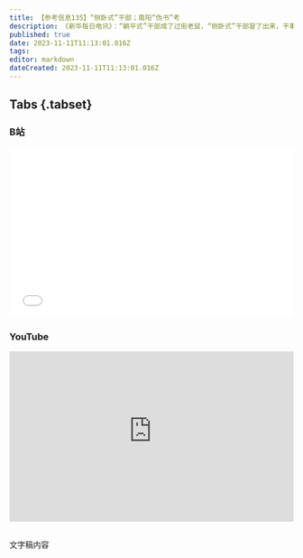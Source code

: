 ```yaml
---
title: 【参考信息135】“侧卧式”干部；南阳“伪书”考
description: 《新华每日电讯》：“躺平式”干部成了过街老鼠，“侧卧式”干部冒了出来，干事情要见到领导批件才肯干，遇事情要看到“会议纪要”才敢干。只是，没看到领导批件和会议纪要，有多少干部“敢干”呢？作者徐文秀是著名笔杆子，《“小油条”要不得》也出自他手。《中国即将迁都南阳》是伪书，你看过的书里多少是伪书？《睡前消息》第一期谈过加拿大大麻合法化，如今这项政策5年了。世预赛前最后两场热身赛，国足一胜一负，越南和乌兹别克斯坦主帅有共同评价。
published: true
date: 2023-11-11T11:13:01.016Z
tags: 
editor: markdown
dateCreated: 2023-11-11T11:13:01.016Z
---
```


## Tabs {.tabset}
### B站
<div style="position: relative; padding: 30% 45%;">
<iframe style="position: absolute; width: 100%; height: 100%; left: 0; top: 0;" src="//player.bilibili.com/player.html?&bvid=BV1Rw411Q7Lo&page=1&as_wide=1&high_quality=1&danmaku=1&autoplay=0" scrolling="no" border="0" frameborder="no" framespacing="0" allowfullscreen="true"></iframe>
</div>

### YouTube
<div style="position: relative; padding: 30% 45%;">
<iframe style="position: absolute; top: 0; left: 0; width: 100%; height: 100%;" src="https://www.youtube-nocookie.com/embed/YouTubeVID" title="YouTube video player" frameborder="0" allow="accelerometer; autoplay; clipboard-write; encrypted-media; gyroscope; picture-in-picture" allowfullscreen></iframe>
</div>

## 

文字稿内容
